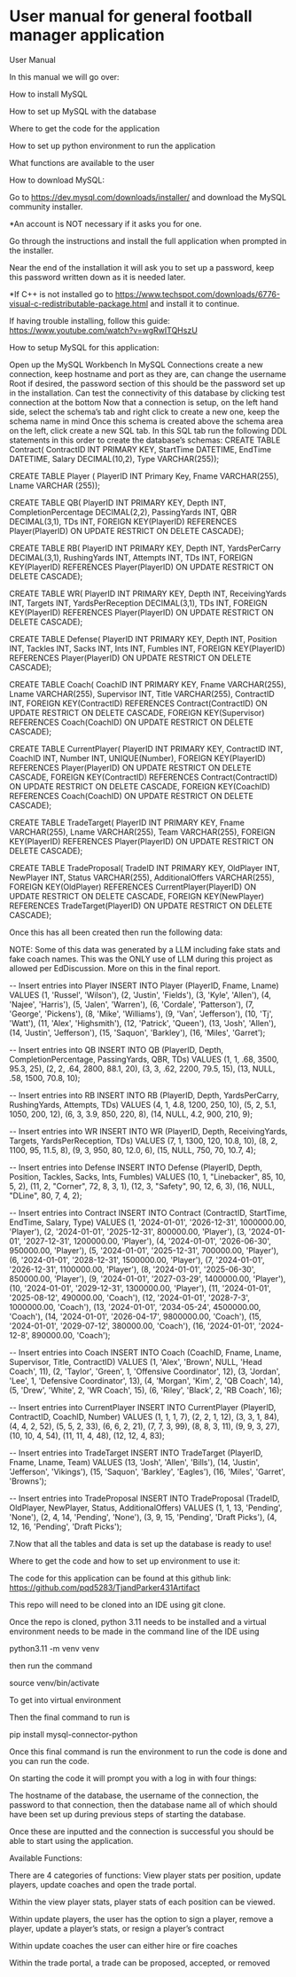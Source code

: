 # User manual for general football manager application

User Manual

In this manual we will go over:

How to install MySQL 

How to set up MySQL with the database

Where to get the code for the application

How to set up python environment to run the application

What functions are available to the user


How to download MySQL:

Go to https://dev.mysql.com/downloads/installer/ and download the MySQL community installer.

*An account is NOT necessary if it asks you for one. 

Go through the instructions and install the full application when prompted in the installer.

Near the end of the installation it will ask you to set up a password, keep this password written down as it is needed later. 

*If C++ is not installed go to https://www.techspot.com/downloads/6776-visual-c-redistributable-package.html and install it to continue.


If having trouble installing, follow this guide: https://www.youtube.com/watch?v=wgRwITQHszU


How to setup MySQL for this application: 

Open up the MySQL Workbench
In MySQL Connections create a new connection, keep hostname and port as they are, can change the username Root if desired, the password section of this should be the password set up in the installation. Can test the connectivity of this database by clicking test connection at the bottom
Now that a connection is setup, on the left hand side, select the schema’s tab and right click to create a new one, keep the schema name in mind
Once this schema is created above the schema area on the left, click create a new SQL tab.
In this SQL tab run the following DDL statements in this order to create the database’s schemas:
CREATE TABLE Contract( ContractID INT PRIMARY KEY, StartTime DATETIME, EndTime DATETIME, Salary DECIMAL(10,2), Type VARCHAR(255));

CREATE TABLE Player ( PlayerID INT Primary Key, Fname VARCHAR(255), Lname VARCHAR (255));

CREATE TABLE QB( PlayerID INT PRIMARY KEY, Depth INT, CompletionPercentage DECIMAL(2,2), PassingYards INT, QBR DECIMAL(3,1), TDs INT, FOREIGN KEY(PlayerID) REFERENCES Player(PlayerID) ON UPDATE RESTRICT ON DELETE CASCADE);

CREATE TABLE RB( PlayerID INT PRIMARY KEY, Depth INT, YardsPerCarry DECIMAL(3,1), RushingYards INT, Attempts INT, TDs INT, FOREIGN KEY(PlayerID) REFERENCES Player(PlayerID) ON UPDATE RESTRICT ON DELETE CASCADE);

CREATE TABLE WR( PlayerID INT PRIMARY KEY, Depth INT, ReceivingYards INT, Targets INT, YardsPerReception DECIMAL(3,1), TDs INT, FOREIGN KEY(PlayerID) REFERENCES Player(PlayerID) ON UPDATE RESTRICT ON DELETE CASCADE);

CREATE TABLE Defense( PlayerID INT PRIMARY KEY, Depth INT, Position INT, Tackles INT, Sacks INT, Ints INT, Fumbles INT, FOREIGN KEY(PlayerID) REFERENCES Player(PlayerID) ON UPDATE RESTRICT ON DELETE CASCADE);

CREATE TABLE Coach( CoachID INT PRIMARY KEY, Fname VARCHAR(255), Lname VARCHAR(255), Supervisor INT, Title VARCHAR(255), ContractID INT, FOREIGN KEY(ContractID) REFERENCES Contract(ContractID) ON UPDATE RESTRICT ON DELETE CASCADE, FOREIGN KEY(Supervisor) REFERENCES Coach(CoachID) ON UPDATE RESTRICT ON DELETE CASCADE);

CREATE TABLE CurrentPlayer( PlayerID INT PRIMARY KEY, ContractID INT, CoachID INT, Number INT, UNIQUE(Number), FOREIGN KEY(PlayerID) REFERENCES Player(PlayerID) ON UPDATE RESTRICT ON DELETE CASCADE, FOREIGN KEY(ContractID) REFERENCES Contract(ContractID) ON UPDATE RESTRICT ON DELETE CASCADE, FOREIGN KEY(CoachID) REFERENCES Coach(CoachID) ON UPDATE RESTRICT ON DELETE CASCADE);

CREATE TABLE TradeTarget( PlayerID INT PRIMARY KEY, Fname VARCHAR(255), Lname VARCHAR(255), Team VARCHAR(255), FOREIGN KEY(PlayerID) REFERENCES Player(PlayerID) ON UPDATE RESTRICT ON DELETE CASCADE);

CREATE TABLE TradeProposal( TradeID INT PRIMARY KEY, OldPlayer INT, NewPlayer INT, Status VARCHAR(255), AdditionalOffers VARCHAR(255), FOREIGN KEY(OldPlayer) REFERENCES CurrentPlayer(PlayerID) ON UPDATE RESTRICT ON DELETE CASCADE, FOREIGN KEY(NewPlayer) REFERENCES TradeTarget(PlayerID) ON UPDATE RESTRICT ON DELETE CASCADE);


Once this has all been created then run the following data: 

NOTE: Some of this data was generated by a LLM including fake stats and fake coach names. This was the ONLY use of LLM during this project as allowed per EdDiscussion. More on this in the final report.

-- Insert entries into Player 
INSERT INTO Player (PlayerID, Fname, Lname) VALUES (1, 'Russel', 'Wilson'), (2, 'Justin', 'Fields'), (3, 'Kyle', 'Allen'), (4, 'Najee', 'Harris'), (5, 'Jalen', 'Warren'), (6, 'Cordale', 'Patterson'), (7, 'George', 'Pickens'), (8, 'Mike', 'Williams'), (9, 'Van', 'Jefferson'), (10, 'Tj', 'Watt'), (11, 'Alex', 'Highsmith'), (12, 'Patrick', 'Queen'), (13, 'Josh', 'Allen'), (14, 'Justin', 'Jefferson'), (15, 'Saquon', 'Barkley'), (16, 'Miles', 'Garret');

-- Insert entries into QB 
INSERT INTO QB (PlayerID, Depth, CompletionPercentage, PassingYards, QBR, TDs) VALUES (1, 1, .68, 3500, 95.3, 25), (2, 2, .64, 2800, 88.1, 20), (3, 3, .62, 2200, 79.5, 15), (13, NULL, .58, 1500, 70.8, 10);

-- Insert entries into RB 
INSERT INTO RB (PlayerID, Depth, YardsPerCarry, RushingYards, Attempts, TDs) VALUES (4, 1, 4.8, 1200, 250, 10), (5, 2, 5.1, 1050, 200, 12), (6, 3, 3.9, 850, 220, 8), (14, NULL, 4.2, 900, 210, 9);

-- Insert entries into WR 
INSERT INTO WR (PlayerID, Depth, ReceivingYards, Targets, YardsPerReception, TDs) VALUES (7, 1, 1300, 120, 10.8, 10), (8, 2, 1100, 95, 11.5, 8), (9, 3, 950, 80, 12.0, 6), (15, NULL, 750, 70, 10.7, 4);

-- Insert entries into Defense 
INSERT INTO Defense (PlayerID, Depth, Position, Tackles, Sacks, Ints, Fumbles) VALUES (10, 1, "Linebacker", 85, 10, 5, 2), (11, 2, "Corner", 72, 8, 3, 1), (12, 3, "Safety", 90, 12, 6, 3), (16, NULL, "DLine", 80, 7, 4, 2);

-- Insert entries into Contract 
INSERT INTO Contract (ContractID, StartTime, EndTime, Salary, Type) VALUES (1, '2024-01-01', '2026-12-31', 1000000.00, 'Player'), (2, '2024-01-01', '2025-12-31', 800000.00, 'Player'), (3, '2024-01-01', '2027-12-31', 1200000.00, 'Player'), (4, '2024-01-01', '2026-06-30', 950000.00, 'Player'), (5, '2024-01-01', '2025-12-31', 700000.00, 'Player'), (6, '2024-01-01', '2028-12-31', 1500000.00, 'Player'), (7, '2024-01-01', '2026-12-31', 1100000.00, 'Player'), (8, '2024-01-01', '2025-06-30', 850000.00, 'Player'), (9, '2024-01-01', '2027-03-29', 1400000.00, 'Player'), (10, '2024-01-01', '2029-12-31', 1300000.00, 'Player'), (11, '2024-01-01', '2025-08-12', 490000.00, 'Coach'), (12, '2024-01-01', '2028-7-3', 1000000.00, 'Coach'), (13, '2024-01-01', '2034-05-24', 4500000.00, 'Coach'), (14, '2024-01-01', '2026-04-17', 9800000.00, 'Coach'), (15, '2024-01-01', '2029-07-12', 380000.00, 'Coach'), (16, '2024-01-01', '2024-12-8', 890000.00, 'Coach');

-- Insert entries into Coach 
INSERT INTO Coach (CoachID, Fname, Lname, Supervisor, Title, ContractID) VALUES (1, 'Alex', 'Brown', NULL, 'Head Coach', 11), (2, 'Taylor', 'Green', 1, 'Offensive Coordinator', 12), (3, 'Jordan', 'Lee', 1, 'Defensive Coordinator', 13), (4, 'Morgan', 'Kim', 2, 'QB Coach', 14), (5, 'Drew', 'White', 2, 'WR Coach', 15), (6, 'Riley', 'Black', 2, 'RB Coach', 16);

-- Insert entries into CurrentPlayer
INSERT INTO CurrentPlayer (PlayerID, ContractID, CoachID, Number) VALUES (1, 1, 1, 7), (2, 2, 1, 12), (3, 3, 1, 84), (4, 4, 2, 52), (5, 5, 2, 33), (6, 6, 2, 21), (7, 7, 3, 99), (8, 8, 3, 11), (9, 9, 3, 27), (10, 10, 4, 54), (11, 11, 4, 48), (12, 12, 4, 83);

-- Insert entries into TradeTarget 
INSERT INTO TradeTarget (PlayerID, Fname, Lname, Team) VALUES (13, 'Josh', 'Allen', 'Bills'), (14, 'Justin', 'Jefferson', 'Vikings'), (15, 'Saquon', 'Barkley', 'Eagles'), (16, 'Miles', 'Garret', 'Browns');

-- Insert entries into TradeProposal 
INSERT INTO TradeProposal (TradeID, OldPlayer, NewPlayer, Status, AdditionalOffers) VALUES (1, 1, 13, 'Pending', 'None'), (2, 4, 14, 'Pending', 'None'), (3, 9, 15, 'Pending', 'Draft Picks'), (4, 12, 16, 'Pending', 'Draft Picks');


7.Now that all the tables and data is set up the database is ready to use!



Where to get the code and how to set up environment to use it:

The code for this application can be found at this github link: https://github.com/pqd5283/TjandParker431Artifact

This repo will need to be cloned into an IDE using git clone.

Once the repo is cloned, python 3.11 needs to be installed and a virtual environment needs to be made in the command line of the IDE using

 python3.11 -m venv venv

then run the command

source venv/bin/activate 

To get into virtual environment

Then the final command to run is 

pip install mysql-connector-python

Once this final command is run the environment to run the code is done and you can run the code.

On starting the code it will prompt you with a log in with four things:

The hostname of the database, the username of the connection, the password to that connection, then the database name all of which should have been set up during previous steps of starting the database.

Once these are inputted and the connection is successful you should be able to start using the application. 



Available Functions:

There are 4 categories of functions: 
View player stats per position, update players, update coaches and open the trade portal.

Within the view player stats, player stats of each position can be viewed. 

Within update players, the user has the option to sign a player, remove a player, update a player’s stats, or resign a player’s contract

Within update coaches the user can either hire or fire coaches

Within the trade portal, a trade can be proposed, accepted, or removed

